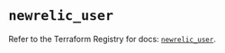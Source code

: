 # `newrelic_user`

Refer to the Terraform Registry for docs: [`newrelic_user`](https://registry.terraform.io/providers/newrelic/newrelic/3.62.0/docs/resources/user).
